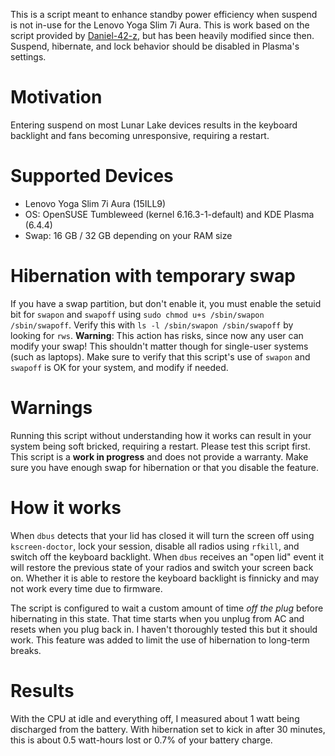 This is a script meant to enhance standby power efficiency when suspend is not in-use for the Lenovo Yoga Slim 7i Aura. This is work based on the script provided by [Daniel-42-z](https://github.com/Daniel-42-z/lenovo-yoga-sleep-wake-scripts), but has been heavily modified since then. Suspend, hibernate, and lock behavior should be disabled in Plasma's settings.

# Motivation
Entering suspend on most Lunar Lake devices results in the keyboard backlight and fans becoming unresponsive, requiring a restart. 

# Supported Devices
* Lenovo Yoga Slim 7i Aura (15ILL9)
* OS: OpenSUSE Tumbleweed (kernel 6.16.3-1-default) and KDE Plasma (6.4.4)
* Swap: 16 GB / 32 GB depending on your RAM size

# Hibernation with temporary swap
If you have a swap partition, but don't enable it, you must enable the setuid bit for `swapon` and `swapoff` using `sudo chmod u+s /sbin/swapon /sbin/swapoff`. Verify this with `ls -l /sbin/swapon /sbin/swapoff` by looking for `rws`. **Warning**: This action has risks, since now any user can modify your swap! This shouldn't matter though for single-user systems (such as laptops). Make sure to verify that this script's use of `swapon` and `swapoff` is OK for your system, and modify if needed.

# Warnings
Running this script without understanding how it works can result in your system being soft bricked, requiring a restart. Please test this script first. This script is a **work in progress** and does not provide a warranty. Make sure you have enough swap for hibernation or that you disable the feature.

# How it works
When `dbus` detects that your lid has closed it will turn the screen off using `kscreen-doctor`, lock your session, disable all radios using `rfkill`, and switch off the keyboard backlight. When `dbus` receives an "open lid" event it will restore the previous state of your radios and switch your screen back on. Whether it is able to restore the keyboard backlight is finnicky and may not work every time due to firmware.

The script is configured to wait a custom amount of time *off the plug* before hibernating in this state. That time starts when you unplug from AC and resets when you plug back in. I haven't thoroughly tested this but it should work. This feature was added to limit the use of hibernation to long-term breaks.

# Results
With the CPU at idle and everything off, I measured about 1 watt being discharged from the battery. With hibernation set to kick in after 30 minutes, this is about 0.5 watt-hours lost or 0.7% of your battery charge.
